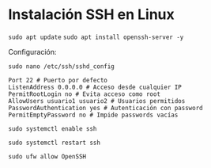 # Instalación SSH en Linux
`sudo apt update`
`sudo apt install openssh-server -y`

Configuración:

`sudo nano /etc/ssh/sshd_config`

	Port 22 # Puerto por defecto
	ListenAddress 0.0.0.0 # Acceso desde cualquier IP
	PermitRootLogin no # Evita acceso como root
	AllowUsers usuario1 usuario2 # Usuarios permitidos
	PasswordAuthentication yes # Autenticación con password
	PermitEmptyPassword no # Impide passwords vacías


`sudo systemctl enable ssh`

`sudo systemctl restart ssh`

`sudo ufw allow OpenSSH`
